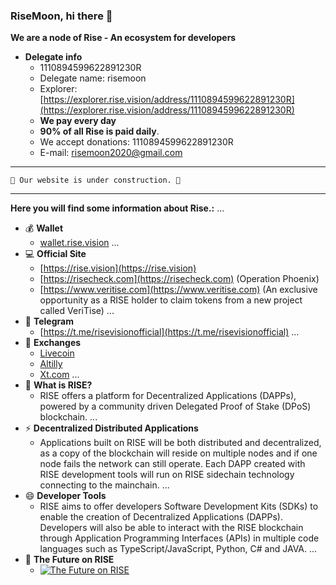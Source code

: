 ### RiseMoon, hi there 👋
**We are a node of Rise - An ecosystem for developers**

- **Delegate info**
  - 1110894599622891230R
  - Delegate name: risemoon
  - Explorer: [https://explorer.rise.vision/address/1110894599622891230R](https://explorer.rise.vision/address/1110894599622891230R)
  - **We pay every day**
  - **90% of all Rise is paid daily**.
  - We accept donations: 1110894599622891230R
  - E-mail: [risemoon2020@gmail.com](risemoon2020@gmail.com)
  
---

```
🚧 Our website is under construction. 🚧 
```
---
**Here you will find some information about Rise.:**
...
- 💰 **Wallet**
  - [wallet.rise.vision](https://wallet.rise.vision/)
...
- 💻 **Official Site**
  - [https://rise.vision](https://rise.vision)
  - [https://risecheck.com](https://risecheck.com) (Operation Phoenix)
  - [https://www.veritise.com](https://www.veritise.com) (An exclusive opportunity as a RISE holder to claim tokens from a new project called VeriTise)
...
- 📣 **Telegram**
  - [https://t.me/risevisionofficial](https://t.me/risevisionofficial)
...
- 💱 **Exchanges**
  - [Livecoin](https://livecoin.net)
  - [Altilly](https://www.altilly.com)
  - [Xt.com](https://www.xt.com)
...
- 💬 **What is RISE?**
  - RISE offers a platform for Decentralized Applications (DAPPs), powered by a community driven Delegated Proof of Stake (DPoS) blockchain.
...
- ⚡ **Decentralized Distributed Applications**
  - Applications built on RISE will be both distributed and decentralized, as a copy of the blockchain will reside on multiple nodes and if one node fails the network can still operate. Each DAPP created with RISE development tools will run on RISE sidechain technology connecting to the mainchain.
...
- 😄 **Developer Tools**
  - RISE aims to offer developers Software Development Kits (SDKs) to enable the creation of Decentralized Applications (DAPPs). Developers will also be able to interact with the RISE blockchain through Application Programming Interfaces (APIs) in multiple code languages such as TypeScript/JavaScript, Python, C# and JAVA.
...
- 🌠 **The Future on RISE**
   - [![The Future on RISE](http://img.youtube.com/vi/wZ2vIGl_gCM/0.jpg)](http://www.youtube.com/watch?v=wZ2vIGl_gCM)
